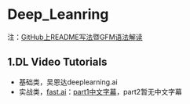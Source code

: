 # Deep_Leanring
注：[GitHub上README写法暨GFM语法解读](http://blog.csdn.net/guodongxiaren/article/details/23690801)
## 1.DL Video Tutorials
- 基础类，吴恩达deeplearning.ai
- 实战类，[fast.ai](http://course.fast.ai/)：[part1中文字幕](https://www.bilibili.com/video/av10156946/?from=search&seid=80866419024949467)，part2暂无中文字幕
